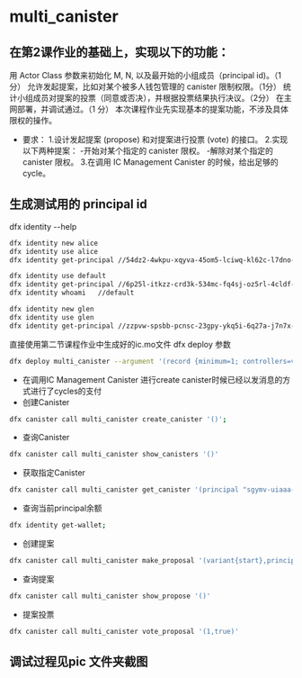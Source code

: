 # multi_canister
## 在第2课作业的基础上，实现以下的功能：
用 Actor Class 参数来初始化 M, N, 以及最开始的小组成员（principal id)。（1分）
允许发起提案，比如对某个被多人钱包管理的 canister 限制权限。（1分）
统计小组成员对提案的投票（同意或否决），并根据投票结果执行决议。（2分）
在主网部署，并调试通过。（1 分）
本次课程作业先实现基本的提案功能，不涉及具体限权的操作。
* 要求：
1.设计发起提案 (propose) 和对提案进行投票 (vote) 的接口。
2.实现以下两种提案：
-开始对某个指定的 canister 限权。
-解除对某个指定的 canister 限权。
3.在调用 IC Management Canister 的时候，给出足够的 cycle。

## 生成测试用的 principal id 
dfx identity --help
```bash
dfx identity new alice   
dfx identity use alice
dfx identity get-principal //54dz2-4wkpu-xqyva-45om5-lciwq-kl62c-l7dno-iwcms-pdoea-jj3vb-wqe
```
```bash
dfx identity use default
dfx identity get-principal //6p25l-itkzz-crd3k-534mc-fq4sj-oz5rl-4cldf-nkaxr-bpasr-2wl4e-lqe
dfx identity whoami   //default
```
```bash
dfx identity new glen 
dfx identity use glen 
dfx identity get-principal //zzpvw-spsbb-pcnsc-23gpy-ykq5i-6q27a-j7n7x-nqmp3-fb6y2-3eq26-pqe
```

直接使用第二节课程作业中生成好的ic.mo文件
dfx deploy 参数
```bash
dfx deploy multi_canister --argument '(record {minimum=1; controllers=vec {principal "54dz2-4wkpu-xqyva-45om5-lciwq-kl62c-l7dno-iwcms-pdoea-jj3vb-wqe"; principal "6p25l-itkzz-crd3k-534mc-fq4sj-oz5rl-4cldf-nkaxr-bpasr-2wl4e-lqe"; principal "zzpvw-spsbb-pcnsc-23gpy-ykq5i-6q27a-j7n7x-nqmp3-fb6y2-3eq26-pqe"}})'
```

* 在调用IC Management Canister 进行create canister时候已经以发消息的方式进行了cycles的支付
* 创建Canister
```bash
dfx canister call multi_canister create_canister '()';
```
* 查询Canister
```bash
dfx canister call multi_canister show_canisters '()'
```
* 获取指定Canister
```bash
dfx canister call multi_canister get_canister '(principal "sgymv-uiaaa-aaaaa-aaaia-cai")' 
```
* 查询当前principal余额
```bash
dfx identity get-wallet;      
```

* 创建提案
```bash
dfx canister call multi_canister make_proposal '(variant{start},principal "sbzkb-zqaaa-aaaaa-aaaiq-cai",null)'
```

* 查询提案
```bash
dfx canister call multi_canister show_propose '()'
```
* 提案投票
```bash
dfx canister call multi_canister vote_proposal '(1,true)'
```

## 调试过程见pic 文件夹截图






